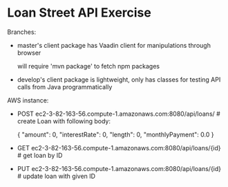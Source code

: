 # Loan Street API Exercise

Branches:
 - master's client package has Vaadin client for manipulations through browser
 
   will require 'mvn package' to fetch npm packages
     
 - develop's client package is lightweight, only has classes for testing API calls from Java programmatically

AWS instance:
 - POST ec2-3-82-163-56.compute-1.amazonaws.com:8080/api/loans/ # create Loan with following body:
 
   {
    "amount": 0,
    "interestRate": 0,
     "length": 0,
     "monthlyPayment": 0.0
   }

 - GET ec2-3-82-163-56.compute-1.amazonaws.com:8080/api/loans/{id} # get loan by ID
 
 - PUT ec2-3-82-163-56.compute-1.amazonaws.com:8080/api/loans/{id} # update loan with given ID

